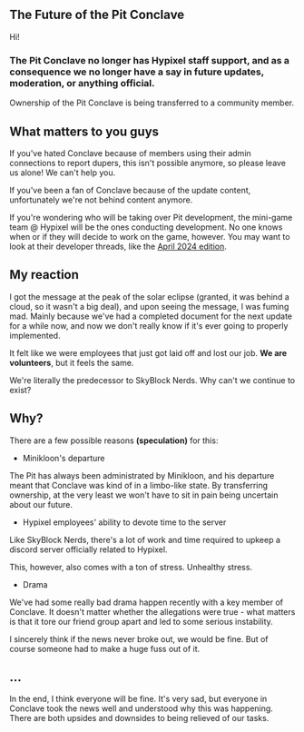 ## The Future of the Pit Conclave

Hi!

### The Pit Conclave no longer has Hypixel staff support, and as a consequence we no longer have a say in future updates, moderation, or anything official.

Ownership of the Pit Conclave is being transferred to a community member.

## What matters to you guys

If you've hated Conclave because of members using their admin connections to
report dupers, this isn't possible anymore, so please leave us alone! We can't
help you.

If you've been a fan of Conclave because of the update content, unfortunately
we're not behind content anymore.

If you're wondering who will be taking over Pit development,
the mini-game team @ Hypixel will be the ones conducting development.
No one knows when or if they will decide to work on the game, however.
You may want to look at their developer threads, like the
[April 2024 edition](https://hypixel.net/threads/minigame-developer-update-april-2024.5612742/).

## My reaction

I got the message at the peak of the solar eclipse 
(granted, it was behind a cloud, so it wasn't a big deal), and upon
seeing the message, I was fuming mad.
Mainly because we've had a completed document for the next update for a while now,
and now we don't really know if it's ever going to properly implemented.

It felt like we were employees that just got laid off and lost our job.
**We are volunteers**, but it feels the same.

We're literally the predecessor to SkyBlock Nerds. Why can't we continue to exist?

## Why?

There are a few possible reasons **(speculation)** for this:

- Minikloon's departure

The Pit has always been administrated by Minikloon, and his departure meant that
Conclave was kind of in a limbo-like state. By transferring ownership, at the very
least we won't have to sit in pain being uncertain about our future.

- Hypixel employees' ability to devote time to the server

Like SkyBlock Nerds, there's a lot of work and time required to upkeep
a discord server officially related to Hypixel. 

This, however, also comes with a ton of stress. Unhealthy stress.

- Drama

We've had some really bad drama happen recently with a key member of Conclave.
It doesn't matter whether the allegations were true - what matters is that it 
tore our friend group apart and led to some serious instability.

I sincerely think if the news never broke out, we would be fine.
But of course someone had to make a huge fuss out of it.

## ...

In the end, I think everyone will be fine. It's very sad, but everyone 
in Conclave took the news well and understood why this was happening.
There are both upsides and downsides to being relieved of our tasks.
